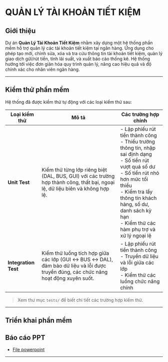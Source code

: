 # QUẢN LÝ TÀI KHOẢN TIẾT KIỆM

## Giới thiệu

Dự án **Quản Lý Tài Khoản Tiết Kiệm** nhằm xây dựng một hệ thống phần mềm hỗ trợ quản lý các tài khoản tiết kiệm tại ngân hàng. Ứng dụng cho phép tạo mới, chỉnh sửa, xóa và tra cứu thông tin tài khoản tiết kiệm, quản lý giao dịch gửi/rút tiền, tính lãi suất, và xuất báo cáo thống kê. Hệ thống hướng tới việc đơn giản hóa quy trình quản lý, nâng cao hiệu quả và độ chính xác cho nhân viên ngân hàng.

---

## Kiểm thử phần mềm

Hệ thống đã được kiểm thử tự động với các loại kiểm thử sau:

| Loại kiểm thử      | Mô tả                                                                                                                        | Các trường hợp chính                                                                                                    |
|--------------------|------------------------------------------------------------------------------------------------------------------------------|------------------------------------------------------------------------------------------------------------------------|
| **Unit Test**      | Kiểm thử từng lớp riêng biệt (DAL, BUS, GUI) với các trường hợp thành công, thất bại, ngoại lệ, dữ liệu biên và không hợp lệ. | - Lập phiếu rút tiền thành công<br>- Thiếu trường thông tin, nhập sai định dạng<br>- Số tiền rút vượt quá số dư<br>- Số tiền rút nhỏ hơn mức tối thiểu<br>- Kiểm tra lấy thông tin khách hàng, số dư, danh sách kỳ hạn<br>- Kiểm thử các hàm phụ trợ và xử lý ngoại lệ |
| **Integration Test** | Kiểm thử luồng tích hợp giữa các lớp (GUI ↔ BUS ↔ DAL), đảm bảo dữ liệu và lỗi được truyền đúng, các chức năng hoạt động xuyên suốt. | - Lập phiếu rút tiền thành công<br>- Truyền dữ liệu và lỗi giữa các lớp<br>- Kiểm thử các luồng chức năng chính |

> Xem thư mục `tests/` để biết chi tiết các trường hợp kiểm thử.

---

## Triển khai phần mềm

## Báo cáo PPT

- [File powerpoint](https://www.canva.com/design/DAGlWQ2M9Nk/Nm8XIsh8G7Ly1WQIuSuVBg/edit?utm_content=DAGlWQ2M9Nk&utm_campaign=designshare&utm_medium=link2&utm_source=sharebutton)

---


